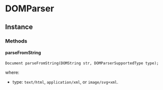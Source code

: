 # DOMParser
## Instance
### Methods
#### parseFromString
```
Document parseFromString(DOMString str, DOMParserSupportedType type);
```
where:
- type: `text/html`, `application/xml`, or `image/svg+xml`.